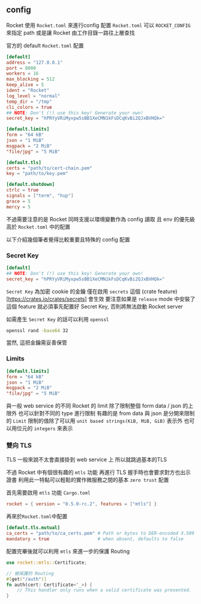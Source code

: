 ## config

Rocket 使用 `Rocket.toml` 來進行config 配置
`Rocket.toml` 可以 `ROCKET_CONFIG` 來指定 path
或是讓 Rocket 由工作目錄一路往上層查找

官方的 default `Rocket.toml` 配置
```toml
[default]
address = "127.0.0.1"
port = 8000
workers = 16
max_blocking = 512
keep_alive = 5
ident = "Rocket"
log_level = "normal"
temp_dir = "/tmp"
cli_colors = true
## NOTE: Don't (!) use this key! Generate your own!
secret_key = "hPRYyVRiMyxpw5sBB1XeCMN1kFsDCqKvBi2QJxBVHQk="

[default.limits]
form = "64 kB"
json = "1 MiB"
msgpack = "2 MiB"
"file/jpg" = "5 MiB"

[default.tls]
certs = "path/to/cert-chain.pem"
key = "path/to/key.pem"

[default.shutdown]
ctrlc = true
signals = ["term", "hup"]
grace = 5
mercy = 5
```

不過需要注意的是 Rocket 同時支援以環境變數作為 config 讀取
且 env 的優先級高於 `Rocket.toml` 中的配置

以下介紹幾個筆者覺得比較重要且特殊的 config 配置

### Secret Key

```toml
[default]
## NOTE: Don't (!) use this key! Generate your own!
secret_key = "hPRYyVRiMyxpw5sBB1XeCMN1kFsDCqKvBi2QJxBVHQk="
```

`Secret Key` 為加密 cookie 的金鑰
僅在啟用 `secrets` 這個 (crate feature)[https://crates.io/crates/secrets] 會生效
要注意如果是 `release` mode 中安裝了這個 feature 就必須事先配置好 Secret Key, 否則將無法啟動 Rocket server

如需產生 `Secret Key` 的話可以利用 `openssl`
```bash
openssl rand -base64 32
```

當然, 這把金鑰需妥善保管

### Limits

```toml
[default.limits]
form = "64 kB"
json = "1 MiB"
msgpack = "2 MiB"
"file/jpg" = "5 MiB"
```

與一般 web service 的不同
Rocket 的 limit 除了限制整個 form data / json 的上限外
也可以針對不同的 type 進行限制
有趣的是 from data 與 json 是分開來限制的
`Limit` 限制的值除了可以用 `unit based strings(KiB, MiB, GiB)` 表示外
也可以用位元的 `integers` 來表示

### 雙向 TLS

TLS 一般來說不太會直接掛到 web service 上
所以就跳過基本的TLS

不過 Rocket 中有個很有趣的 `mtls` 功能
再進行 TLS 握手時也會要求對方也出示證書
利用此一特點可以輕鬆的實作微服務之間的基本 `zero trust` 配置

首先需要啟用 `mtls` 功能
`Cargo.toml`
```toml
rocket = { version = "0.5.0-rc.2", features = ["mtls"] }
```

再來於`Rocket.toml`中配置
```toml
[default.tls.mutual]
ca_certs = "path/to/ca_certs.pem" # Path or bytes to DER-encoded X.509 TLS cert chain.
mandatory = true                  # when absent, defaults to false
```

配置完畢後就可以利用 `mtls` 來進一步的保護 Routing
```rust
use rocket::mtls::Certificate;

// 被保護的 Routing
#[get("/auth")]
fn auth(cert: Certificate<'_>) {
    // This handler only runs when a valid certificate was presented.
}
```
